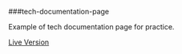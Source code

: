 ###tech-documentation-page

Example of tech documentation page for practice.

[Live Version](https://memitaru.github.io/tech-documentation-page/)
